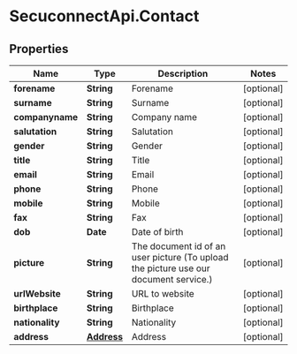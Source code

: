 # SecuconnectApi.Contact

## Properties
Name | Type | Description | Notes
------------ | ------------- | ------------- | -------------
**forename** | **String** | Forename | [optional] 
**surname** | **String** | Surname | [optional] 
**companyname** | **String** | Company name | [optional] 
**salutation** | **String** | Salutation | [optional] 
**gender** | **String** | Gender | [optional] 
**title** | **String** | Title | [optional] 
**email** | **String** | Email | [optional] 
**phone** | **String** | Phone | [optional] 
**mobile** | **String** | Mobile | [optional] 
**fax** | **String** | Fax | [optional] 
**dob** | **Date** | Date of birth | [optional] 
**picture** | **String** | The document id of an user picture (To upload the picture use our document service.) | [optional] 
**urlWebsite** | **String** | URL to website | [optional] 
**birthplace** | **String** | Birthplace | [optional] 
**nationality** | **String** | Nationality | [optional] 
**address** | [**Address**](Address.md) | Address | [optional] 



